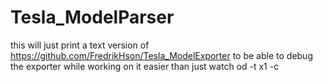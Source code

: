 # Tesla_ModelParser

this will just print a text version of https://github.com/FredrikHson/Tesla_ModelExporter to be able to debug the exporter while working on it easier than just watch od -t x1 -c
